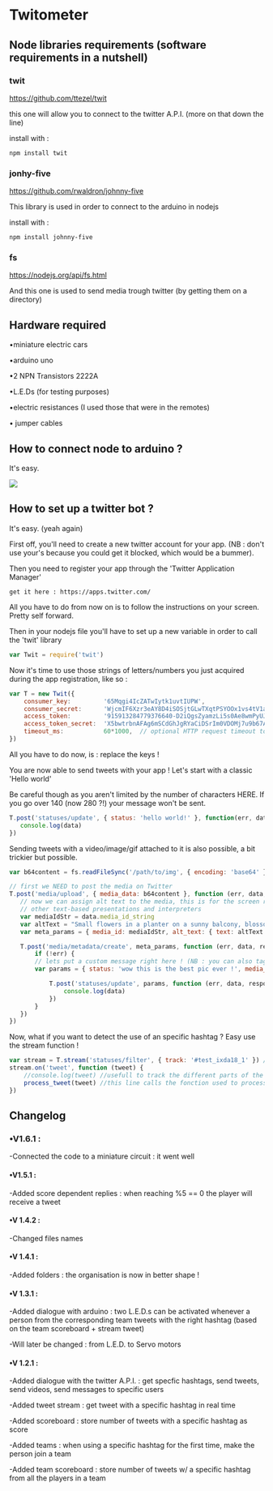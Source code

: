 # Twitometer

## Node libraries requirements (software requirements in a nutshell)
### twit
https://github.com/ttezel/twit

this one will allow you to connect to the twitter A.P.I. (more on that down the line)

install with :

    npm install twit
    
 ### jonhy-five
 https://github.com/rwaldron/johnny-five
 
 This library is used in order to connect to the arduino in nodejs
 
 install with :

    npm install johnny-five

### fs
https://nodejs.org/api/fs.html

And this one is used to send media trough twitter (by getting them on a directory)
## Hardware required
•miniature electric cars

•arduino uno

•2 NPN Transistors 2222A

•L.E.Ds (for testing purposes)

•electric resistances (I used those that were in the remotes)

• jumper cables

## How to connect node to arduino ?
It's easy.

![](https://github.com/bastiencro/twitometer/raw/master/assets/....png)


## How to set up a twitter bot ?
It's easy. (yeah again)

First off, you'll need to create a new twitter account for your app. (NB : don't use your's because you could get it blocked, which would be a bummer).

Then you need to register your app through the 'Twitter Application Manager'
    
    get it here : https://apps.twitter.com/
 
 All you have to do from now on is to follow the instructions on your screen. Pretty self forward.
 
 Then in your nodejs file you'll have to set up a new variable in order to call the 'twit' library

```javascript
var Twit = require('twit')
```

 Now it's time to use those strings of letters/numbers you just acquired during the app registration, like so :
 
```javascript
var T = new Twit({
    consumer_key:         '65Mqgi4IcZATwIytk1uvtIUPW',
    consumer_secret:      'WjcmIF6Xzr3eAY8D4iSOSjtGLwTXqtPSYOOx1vs4tV1a4McEID',
    access_token:         '915913284779376640-D2iQgsZyamzLi5s0Ae8wmPyUJcZhoC8',
    access_token_secret:  'X5bwtrbnAFAg6mSCdGhJgRYaCiDSrIm0VDOMj7u9b67An',
    timeout_ms:           60*1000,  // optional HTTP request timeout to apply to all requests.
})
```

All you have to do now, is : replace the keys !

You are now able to send tweets with your app ! Let's start with a classic 'Hello world'

Be careful though as you aren't limited by the number of characters HERE. If you go over 140 (now 280 ?!) your message won't be sent.

 ```javascript
T.post('statuses/update', { status: 'hello world!' }, function(err, data, response) {
    console.log(data)
})
```

Sending tweets with a video/image/gif attached to it is also possible, a bit trickier but possible.
        
 ```javascript
var b64content = fs.readFileSync('/path/to/img', { encoding: 'base64' })

// first we NEED to post the media on Twitter
T.post('media/upload', { media_data: b64content }, function (err, data, response) {
    // now we can assign alt text to the media, this is for the screen readers and
    // other text-based presentations and interpreters
    var mediaIdStr = data.media_id_string
    var altText = "Small flowers in a planter on a sunny balcony, blossoming."
    var meta_params = { media_id: mediaIdStr, alt_text: { text: altText } }

    T.post('media/metadata/create', meta_params, function (err, data, response) {
        if (!err) {
        // lets put a custom message right here ! (NB : you can also tag someone if you want to)
        var params = { status: 'wow this is the best pic ever !', media_ids: [mediaIdStr] }

            T.post('statuses/update', params, function (err, data, response) {
                console.log(data)
            })
        }
    })
})
```

Now, what if you want to detect the use of an specific hashtag ? Easy use the stream function !

```javascript
var stream = T.stream('statuses/filter', { track: '#test_ixda18_1' }) // your hashtag here
stream.on('tweet', function (tweet) {
    //console.log(tweet) //usefull to track the different parts of the tweets you are getting
    process_tweet(tweet) //this line calls the fonction used to process the tweets in my code
})
```

## Changelog
### •V1.6.1 :
-Connected the code to a miniature circuit : it went well
#### •V1.5.1 :
-Added score dependent replies : when reaching %5 == 0 the player will receive a tweet
#### •V 1.4.2 : 
-Changed files names
#### •V 1.4.1 :
-Added folders : the organisation is now in better shape !
#### •V 1.3.1 :
-Added dialogue with arduino : two L.E.D.s can be activated whenever a person from the corresponding team tweets with the right hashtag (based on the team scoreboard + stream tweet)

-Will later be changed : from L.E.D. to Servo motors
#### •V 1.2.1 :
-Added dialogue with the twitter A.P.I. : get specfic hashtags, send tweets, send videos, send messages to specific users

-Added tweet stream : get tweet with a specific hashtag in real time

-Added scoreboard : store number of tweets with a specific hashtag as score

-Added teams : when using a specific hashtag for the first time, make the person join a team

-Added team scoreboard : store number of tweets w/ a specific hashtag from all the players in a team
